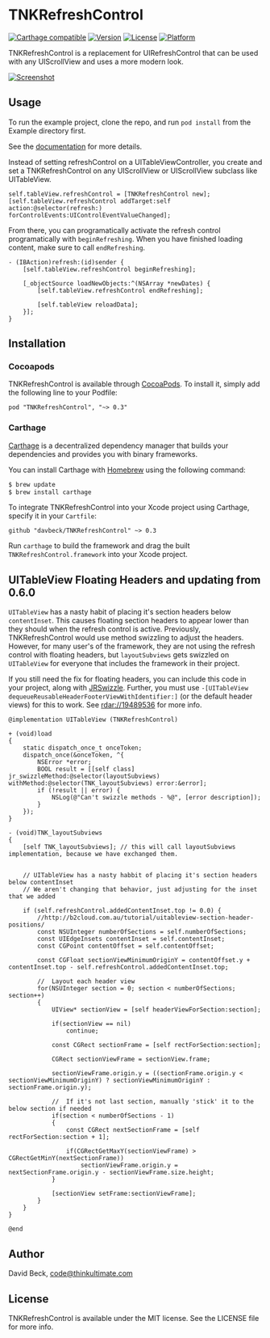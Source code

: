 # TNKRefreshControl

[![Carthage compatible](https://img.shields.io/badge/carthage-compatible-4BC51D.svg?style=flat)](https://github.com/Carthage/Carthage)
[![Version](https://img.shields.io/cocoapods/v/TNKRefreshControl.svg?style=flat)](http://cocoadocs.org/docsets/TNKRefreshControl)
[![License](https://img.shields.io/cocoapods/l/TNKRefreshControl.svg?style=flat)](http://cocoadocs.org/docsets/TNKRefreshControl)
[![Platform](https://img.shields.io/cocoapods/p/TNKRefreshControl.svg?style=flat)](http://cocoadocs.org/docsets/TNKRefreshControl)

TNKRefreshControl is a replacement for UIRefreshControl that can be used with any UIScrollView
and uses a more modern look.

[![Screenshot](http://zippy.gfycat.com/BlackandwhiteUnevenIndianspinyloach.gif)](http://cl.ly/0R1n0f2D3S3Z)

## Usage

To run the example project, clone the repo, and run `pod install` from the Example directory first.

See the [documentation](http://cocoadocs.org/docsets/TNKRefreshControl/) for more details.

Instead of setting refreshControl on a UITableViewController, you create and set a TNKRefreshControl on any UIScrollView or UIScrollView subclass like UITableView.

```objc
self.tableView.refreshControl = [TNKRefreshControl new];
[self.tableView.refreshControl addTarget:self action:@selector(refresh:) forControlEvents:UIControlEventValueChanged];
```

From there, you can programatically activate the refresh control programatically with `beginRefreshing`. When you have finished loading content, make sure to call `endRefreshing`.

```objc
- (IBAction)refresh:(id)sender {
    [self.tableView.refreshControl beginRefreshing];
    
    [_objectSource loadNewObjects:^(NSArray *newDates) {
        [self.tableView.refreshControl endRefreshing];
        
        [self.tableView reloadData];
    }];
}
```

## Installation

### Cocoapods

TNKRefreshControl is available through [CocoaPods](http://cocoapods.org). To install
it, simply add the following line to your Podfile:

    pod "TNKRefreshControl", "~> 0.3"

### Carthage

[Carthage](https://github.com/Carthage/Carthage) is a decentralized dependency manager that builds your dependencies and provides you with binary frameworks.

You can install Carthage with [Homebrew](http://brew.sh/) using the following command:

```bash
$ brew update
$ brew install carthage
```

To integrate TNKRefreshControl into your Xcode project using Carthage, specify it in your `Cartfile`:

```ogdl
github "davbeck/TNKRefreshControl" ~> 0.3
```

Run `carthage` to build the framework and drag the built `TNKRefreshControl.framework` into your Xcode project.

## UITableView Floating Headers and updating from 0.6.0

`UITableView` has a nasty habit of placing it's section headers below `contentInset`. This causes floating section headers to appear lower than they should when the refresh control is active. Previously, TNKRefreshControl would use method swizzling to adjust the headers. However, for many user's of the framework, they are not using the refresh control with floating headers, but `layoutSubviews` gets swizzled on `UITableView` for everyone that includes the framework in their project.

If you still need the fix for floating headers, you can include this code in your project, along with [JRSwizzle](https://github.com/rentzsch/jrswizzle). Further, you must use `-[UITableView dequeueReusableHeaderFooterViewWithIdentifier:]` (or the default header views) for this to work. See [rdar://19489536](http://openradar.appspot.com/radar?id=6142546598166528) for more info.

```objc
@implementation UITableView (TNKRefreshControl)

+ (void)load
{
    static dispatch_once_t onceToken;
    dispatch_once(&onceToken, ^{
        NSError *error;
        BOOL result = [[self class] jr_swizzleMethod:@selector(layoutSubviews) withMethod:@selector(TNK_layoutSubviews) error:&error];
        if (!result || error) {
            NSLog(@"Can't swizzle methods - %@", [error description]);
        }
    });
}

- (void)TNK_layoutSubviews
{
    [self TNK_layoutSubviews]; // this will call layoutSubviews implementation, because we have exchanged them.
    
    
    // UITableView has a nasty habbit of placing it's section headers below contentInset
    // We aren't changing that behavior, just adjusting for the inset that we added
    
    if (self.refreshControl.addedContentInset.top != 0.0) {
        //http://b2cloud.com.au/tutorial/uitableview-section-header-positions/
        const NSUInteger numberOfSections = self.numberOfSections;
        const UIEdgeInsets contentInset = self.contentInset;
        const CGPoint contentOffset = self.contentOffset;
        
        const CGFloat sectionViewMinimumOriginY = contentOffset.y + contentInset.top - self.refreshControl.addedContentInset.top;
        
        //	Layout each header view
        for(NSUInteger section = 0; section < numberOfSections; section++)
        {
            UIView* sectionView = [self headerViewForSection:section];
            
            if(sectionView == nil)
                continue;
            
            const CGRect sectionFrame = [self rectForSection:section];
            
            CGRect sectionViewFrame = sectionView.frame;
            
            sectionViewFrame.origin.y = ((sectionFrame.origin.y < sectionViewMinimumOriginY) ? sectionViewMinimumOriginY : sectionFrame.origin.y);
            
            //	If it's not last section, manually 'stick' it to the below section if needed
            if(section < numberOfSections - 1)
            {
                const CGRect nextSectionFrame = [self rectForSection:section + 1];
                
                if(CGRectGetMaxY(sectionViewFrame) > CGRectGetMinY(nextSectionFrame))
                    sectionViewFrame.origin.y = nextSectionFrame.origin.y - sectionViewFrame.size.height;
            }
            
            [sectionView setFrame:sectionViewFrame];
        }
    }
}

@end
```

## Author

David Beck, code@thinkultimate.com

## License

TNKRefreshControl is available under the MIT license. See the LICENSE file for more info.

